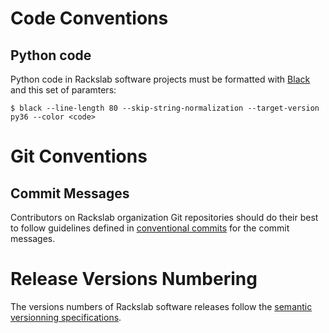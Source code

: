 # Code Conventions

## Python code

Python code in Rackslab software projects must be formatted with
[Black](https://github.com/psf/black) and this set of paramters:
```
$ black --line-length 80 --skip-string-normalization --target-version py36 --color <code>
```

# Git Conventions

## Commit Messages

Contributors on Rackslab organization Git repositories should do their best to follow guidelines defined in [conventional commits](https://www.conventionalcommits.org/en/v1.0.0/) for the commit messages.

# Release Versions Numbering

The versions numbers of Rackslab software releases follow the [semantic versionning specifications](https://semver.org/).
